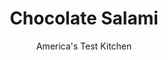 ---
layout: ../../layouts/MarkdownPostLayout.astro
title: Chocolate Salami
author: America's Test Kitchen
pubDate: 2023-03-15
description: "We dug deep into the cookie jar this year and found some unexpected treats."
image_url: https://res.cloudinary.com/hksqkdlah/image/upload/ar_1:1,c_fill,dpr_2.0,f_auto,fl_lossy.progressive.strip_profile,g_faces:auto,q_auto:low,w_344/26426_sfs-chocolate-salami-14
tags: ["Desserts or Baked Goods","Chocolate","Make Ahead","Cookies","Cookbook Collection"]
calories: 2514
protein: 1
carbohydrates: 13
fats: 
fiber: 
ingredients: ["1/2 cup, dried cherries, chopped coarse","2 tablespoons, Grand Marnier","4 ounces dried, ladyfingers (savoiardi), cut into 1⁄2-inch chunks","1 cup (6 ounces), semisweet or bittersweet chocolate chips","1/3 cup, heavy cream","Pinch, salt","2/3 cup, pistachios, toasted","1/2 cup (2 ounces), confectioners' sugar"]
serves: 24
time: "40 minutes, plus 3 hours chilling"
instructions: ["Combine cherries and Grand Marnier in small bowl and microwave until hot, about 30 seconds; let sit until cherries have softened and mixture is cool, about 15 minutes. Reserve 1 cup ladyfingers. Process remaining ladyfingers in food processor to fine crumbs, 15 to 20 seconds. (You should have about 3/4 cup.)","Microwave chocolate chips and cream in medium bowl at 50 percent power, stirring frequently, until melted and smooth, 30 to 60 seconds. Add salt and ladyfinger crumbs and stir to combine. Add pistachios, reserved ladyfingers, and cherry mixture and stir until thick dough forms.","Divide dough in half and place each half on large sheet of plastic wrap. Use plastic to roll each dough into tight 6-inch log, twisting ends well to secure. Refrigerate dough logs until firm, at least 3 hours. (Chilled dough can be stored in refrigerator for up to 3 days.)","When ready to serve, place confectioners’ sugar in shallow dish. Unwrap dough logs and roll in sugar until well coated, brushing off excess. Cut each log into 1/2-inch-thick slices. Serve."]
nutrition: ["81 mg Potassium","37 mg Phosphorus","11 mg Calcium","13 mg Magnesium","15 mg Sodium","5 g Fat","2 g Monounsaturated","14 mg Cholesterol","2 g Saturated","1 µg Folic acid","4 µg Folate (food)","8 g Sugars","4 g Water","13 g Carbs","8 µg Folate equivalent (total)","1 g Protein","26 µg Vitamin A","104 kcal Energy","6 g Sugars, added","2514 calories"]
notes: "There’s nothing savory about this confection rooted in Portuguese and Italian tradition. With a base akin to a chocolate truffle, it’s typically chock-full of dried fruit, nuts, and crushed cookies. To complete the salami look, the dough is rolled into logs before being dredged in confectioners’ sugar. We liked the combination of dried cherries (first macerated in Grand Marnier) and pistachios, and we used dried ladyfingers as the cookie component—although any dry, biscuit- like cookie will work."
---